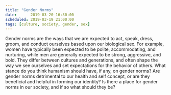 ```yaml
---
title: "Gender Norms"
date:      2019-03-20 16:30:00
scheduled: 2019-03-19 21:00:00
tags: [culture, society, gender, sex]
---
```

Gender norms are the ways that we are expected to act, speak, dress, groom, and conduct ourselves based upon our biological sex. For example, women have typically been expected to be polite, accommodating, and nurturing, while men are generally expected to be strong, aggressive, and bold. They differ between cultures and generations, and often shape the way we see ourselves and set expectations for the behavior of others. What stance do you think humanism should have, if any, on gender norms? Are gender norms detrimental to our health and self concept, or are they beneficial and helpful in forming our identity? Is there a place for gender norms in our society, and if so what should they be? 
